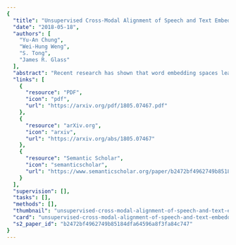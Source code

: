 ```yaml
---
{
  "title": "Unsupervised Cross-Modal Alignment of Speech and Text Embedding Spaces",
  "date": "2018-05-18",
  "authors": [
    "Yu-An Chung",
    "Wei-Hung Weng",
    "S. Tong",
    "James R. Glass"
  ],
  "abstract": "Recent research has shown that word embedding spaces learned from text corpora of different languages can be aligned without any parallel data supervision. Inspired by the success in unsupervised cross-lingual word embeddings, in this paper we target learning a cross-modal alignment between the embedding spaces of speech and text learned from corpora of their respective modalities in an unsupervised fashion. The proposed framework learns the individual speech and text embedding spaces, and attempts to align the two spaces via adversarial training, followed by a refinement procedure. We show how our framework could be used to perform spoken word classification and translation, and the results on these two tasks demonstrate that the performance of our unsupervised alignment approach is comparable to its supervised counterpart. Our framework is especially useful for developing automatic speech recognition (ASR) and speech-to-text translation systems for low- or zero-resource languages, which have little parallel audio-text data for training modern supervised ASR and speech-to-text translation models, but account for the majority of the languages spoken across the world.",
  "links": [
    {
      "resource": "PDF",
      "icon": "pdf",
      "url": "https://arxiv.org/pdf/1805.07467.pdf"
    },
    {
      "resource": "arXiv.org",
      "icon": "arxiv",
      "url": "https://arxiv.org/abs/1805.07467"
    },
    {
      "resource": "Semantic Scholar",
      "icon": "semanticscholar",
      "url": "https://www.semanticscholar.org/paper/b2472bf4962749b85184dfa64596a8f3fa84c747"
    }
  ],
  "supervision": [],
  "tasks": [],
  "methods": [],
  "thumbnail": "unsupervised-cross-modal-alignment-of-speech-and-text-embedding-spaces-thumb.jpg",
  "card": "unsupervised-cross-modal-alignment-of-speech-and-text-embedding-spaces-card.jpg",
  "s2_paper_id": "b2472bf4962749b85184dfa64596a8f3fa84c747"
}
---
```


